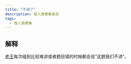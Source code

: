 ```yaml
---
title: "不讲了"
description: 恪人族梗集条目
tags:
  - 恪人族梗集
---
```


## 解释

[老王](./老王)每次碰到比较难讲或者题目错的时候都会说“这题我们不讲”。